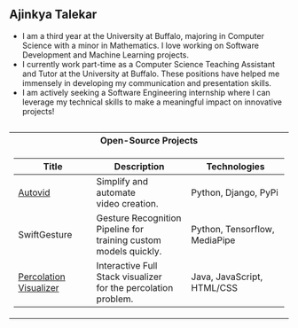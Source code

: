 ## Ajinkya Talekar
* I am a third year at the University at Buffalo, majoring in Computer Science with a minor in Mathematics. I love working on Software Development and Machine Learning projects.
* I currently work part-time as a Computer Science Teaching Assistant and Tutor at the University at Buffalo. These positions have helped me immensely in developing my communication and presentation skills.
* I am actively seeking a Software Engineering internship where I can leverage my technical skills to make a meaningful impact on innovative projects!
##

<table>
<tr><th>Open-Source Projects</th></tr>
<tr><td>

|Title | Description | Technologies|
|--|--|--|
| [Autovid](https://github.com/ajinkyatalekar/autovid) | Simplify and automate <br> video creation. | Python, Django, PyPi|
| SwiftGesture | Gesture Recognition Pipeline for <br> training custom models quickly. | Python, Tensorflow, MediaPipe|
| [Percolation Visualizer](https://github.com/ajinkyatalekar/percolation-visualizer) | Interactive Full Stack visualizer <br> for the percolation problem. | Java, JavaScript, HTML/CSS|

</td></tr>
</table>


<!--
**ajinkyatalekar/ajinkyatalekar** is a ✨ _special_ ✨ repository because its `README.md` (this file) appears on your GitHub profile.

Here are some ideas to get you started:

- 🔭 I’m currently working on ...
- 🌱 I’m currently learning ...
- 👯 I’m looking to collaborate on ...
- 🤔 I’m looking for help with ...
- 💬 Ask me about ...
- 📫 How to reach me: ...
- 😄 Pronouns: ...
- ⚡ Fun fact: ...
-->

